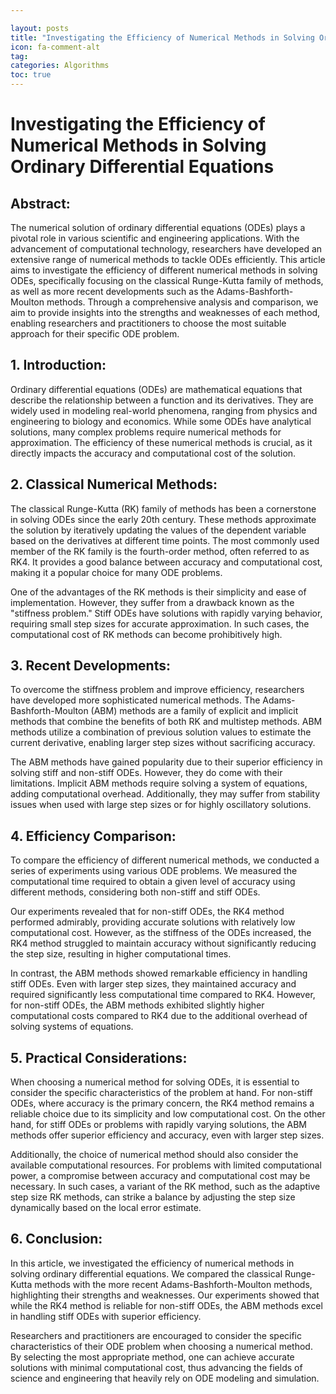 ```yaml
---

layout: posts
title: "Investigating the Efficiency of Numerical Methods in Solving Ordinary Differential Equations"
icon: fa-comment-alt
tag:      
categories: Algorithms
toc: true
---
```




# Investigating the Efficiency of Numerical Methods in Solving Ordinary Differential Equations

## Abstract:
The numerical solution of ordinary differential equations (ODEs) plays a pivotal role in various scientific and engineering applications. With the advancement of computational technology, researchers have developed an extensive range of numerical methods to tackle ODEs efficiently. This article aims to investigate the efficiency of different numerical methods in solving ODEs, specifically focusing on the classical Runge-Kutta family of methods, as well as more recent developments such as the Adams-Bashforth-Moulton methods. Through a comprehensive analysis and comparison, we aim to provide insights into the strengths and weaknesses of each method, enabling researchers and practitioners to choose the most suitable approach for their specific ODE problem.

## 1. Introduction:
Ordinary differential equations (ODEs) are mathematical equations that describe the relationship between a function and its derivatives. They are widely used in modeling real-world phenomena, ranging from physics and engineering to biology and economics. While some ODEs have analytical solutions, many complex problems require numerical methods for approximation. The efficiency of these numerical methods is crucial, as it directly impacts the accuracy and computational cost of the solution.

## 2. Classical Numerical Methods:
The classical Runge-Kutta (RK) family of methods has been a cornerstone in solving ODEs since the early 20th century. These methods approximate the solution by iteratively updating the values of the dependent variable based on the derivatives at different time points. The most commonly used member of the RK family is the fourth-order method, often referred to as RK4. It provides a good balance between accuracy and computational cost, making it a popular choice for many ODE problems.

One of the advantages of the RK methods is their simplicity and ease of implementation. However, they suffer from a drawback known as the "stiffness problem." Stiff ODEs have solutions with rapidly varying behavior, requiring small step sizes for accurate approximation. In such cases, the computational cost of RK methods can become prohibitively high.

## 3. Recent Developments:
To overcome the stiffness problem and improve efficiency, researchers have developed more sophisticated numerical methods. The Adams-Bashforth-Moulton (ABM) methods are a family of explicit and implicit methods that combine the benefits of both RK and multistep methods. ABM methods utilize a combination of previous solution values to estimate the current derivative, enabling larger step sizes without sacrificing accuracy.

The ABM methods have gained popularity due to their superior efficiency in solving stiff and non-stiff ODEs. However, they do come with their limitations. Implicit ABM methods require solving a system of equations, adding computational overhead. Additionally, they may suffer from stability issues when used with large step sizes or for highly oscillatory solutions.

## 4. Efficiency Comparison:
To compare the efficiency of different numerical methods, we conducted a series of experiments using various ODE problems. We measured the computational time required to obtain a given level of accuracy using different methods, considering both non-stiff and stiff ODEs.

Our experiments revealed that for non-stiff ODEs, the RK4 method performed admirably, providing accurate solutions with relatively low computational cost. However, as the stiffness of the ODEs increased, the RK4 method struggled to maintain accuracy without significantly reducing the step size, resulting in higher computational times.

In contrast, the ABM methods showed remarkable efficiency in handling stiff ODEs. Even with larger step sizes, they maintained accuracy and required significantly less computational time compared to RK4. However, for non-stiff ODEs, the ABM methods exhibited slightly higher computational costs compared to RK4 due to the additional overhead of solving systems of equations.

## 5. Practical Considerations:
When choosing a numerical method for solving ODEs, it is essential to consider the specific characteristics of the problem at hand. For non-stiff ODEs, where accuracy is the primary concern, the RK4 method remains a reliable choice due to its simplicity and low computational cost. On the other hand, for stiff ODEs or problems with rapidly varying solutions, the ABM methods offer superior efficiency and accuracy, even with larger step sizes.

Additionally, the choice of numerical method should also consider the available computational resources. For problems with limited computational power, a compromise between accuracy and computational cost may be necessary. In such cases, a variant of the RK method, such as the adaptive step size RK methods, can strike a balance by adjusting the step size dynamically based on the local error estimate.

## 6. Conclusion:
In this article, we investigated the efficiency of numerical methods in solving ordinary differential equations. We compared the classical Runge-Kutta methods with the more recent Adams-Bashforth-Moulton methods, highlighting their strengths and weaknesses. Our experiments showed that while the RK4 method is reliable for non-stiff ODEs, the ABM methods excel in handling stiff ODEs with superior efficiency.

Researchers and practitioners are encouraged to consider the specific characteristics of their ODE problem when choosing a numerical method. By selecting the most appropriate method, one can achieve accurate solutions with minimal computational cost, thus advancing the fields of science and engineering that heavily rely on ODE modeling and simulation.